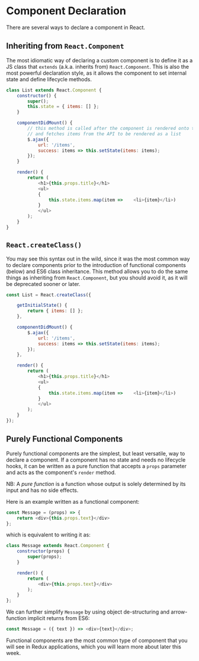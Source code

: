 # Component Declaration

There are several ways to declare a component in React.

## Inheriting from `React.Component`

The most idiomatic way of declaring a custom component is to define it as a
JS class that `extends` (a.k.a. inherits from) `React.Component`. This is also the
most powerful declaration style, as it allows the component to set internal
state and define lifecycle methods.

```js
class List extends React.Component {
	constructor() {
		super();
		this.state = { items: [] };
	}

	componentDidMount() {
		// this method is called after the component is rendered onto the DOM
		// and fetches items from the API to be rendered as a list
		$.ajax({
			url: '/items',
			success: items => this.setState(items: items);
		});
	}

	render() {
		return (
			<h1>{this.props.title}</h1>
			<ul>
			{
				this.state.items.map(item =>	<li>{item}</li>)
			}
			</ul>
		);
	}
}
```

## `React.createClass()`

You may see this syntax out in the wild, since it was the most common way to
declare components prior to the introduction of functional components (below)
and ES6 class inheritance. This method allows you to do the same things as
inheriting from `React.Component`, but you should avoid it, as it will be
deprecated sooner or later.

```js
const List = React.createClass({

	getInitialState() {
		return { items: [] };
	},

	componentDidMount() {
		$.ajax({
			url: '/items',
			success: items => this.setState(items: items);
		});
	},

	render() {
		return (
			<h1>{this.props.title}</h1>
			<ul>
			{
				this.state.items.map(item =>	<li>{item}</li>)
			}
			</ul>
		);
	}
});
```

## Purely Functional Components

Purely functional components are the simplest, but least versatile, way to
declare a component. If a component has no state and needs no lifecycle hooks,
it can be written as a pure function that accepts a `props` parameter and acts
as the component's `render` method.

NB: A *pure function* is a function whose output is solely determined by its
input and has no side effects.

Here is an example written as a functional component:
```js
const Message = (props) => {
	return <div>{this.props.text}</div>
};
```

which is equivalent to writing it as:
```js
class Message extends React.Component {
	constructor(props) {
		super(props);
	}

	render() {
		return (
			<div>{this.props.text}</div>
		);
	}
};
```

We can further simplify `Message` by using object de-structuring and
arrow-function implicit returns from ES6:

```js
const Message = ({ text }) => <div>{text}</div>;
```

Functional components are the most common type of component that you will see in Redux applications, which you will learn more about later this week.
